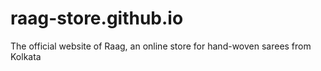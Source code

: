 # raag-store.github.io
The official website of Raag, an online store for hand-woven sarees from Kolkata
